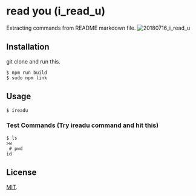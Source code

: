 # read you (i_read_u)
Extracting commands from README markdown file.
![20180716_i_read_u](https://user-images.githubusercontent.com/7953751/42749976-8ceda33a-8920-11e8-8c19-485bdf078a17.gif)

## Installation
git clone and run this.

```
$ npm run build
$ sudo npm link
```

## Usage

```
$ ireadu
```

### Test Commands (Try ireadu command and hit this)

```
$ ls
>w
 # pwd
id
```

## License
[MIT](LICENSE).
